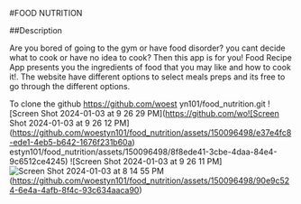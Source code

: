 #FOOD NUTRITION

##Description

Are you bored of going to the gym or have food disorder? you cant decide what to  cook or have no idea to cook? Then this app is for you! Food Recipe App presents you the ingredients of food that you may like and how to cook it!. The website have different options to select meals preps and its free to go  through the different options.

To clone the github https://github.com/woest yn101/food_nutrition.git
![Screen Shot 2024-01-03 at 9 26 29 PM](https://github.com/wo![Screen Shot 2024-01-03 at 9 26 12 PM](https://github.com/woestyn101/food_nutrition/assets/150096498/e37e4fc8-ede1-4eb5-b642-1676f231b60a)
estyn101/food_nutrition/assets/150096498/8f8ede41-3cbe-4daa-84e4-9c6512ce4245)
![Screen Shot 2024-01-03 at 9 26 11 PM]![Screen Shot 2024-01-03 at 8 14 55 PM](https://github.com/woestyn101/food_nutrition/assets/150096498/6cf3893c-d0b9-4607-a31a-6847f49fa51b)
(https://github.com/woestyn101/food_nutrition/assets/150096498/90e9c524-6e4a-4afb-8f4c-93c634aaca90)
